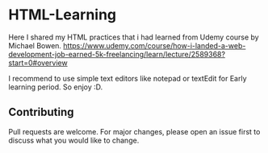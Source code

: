 # HTML-Learning

Here I shared my HTML practices that i had learned from Udemy course by Michael Bowen.
https://www.udemy.com/course/how-i-landed-a-web-development-job-earned-5k-freelancing/learn/lecture/2589368?start=0#overview

I recommend to use simple text editors like notepad or textEdit for Early learning period.
So enjoy :D.

## Contributing

Pull requests are welcome. For major changes, please open an issue first to discuss what you would like to change.
